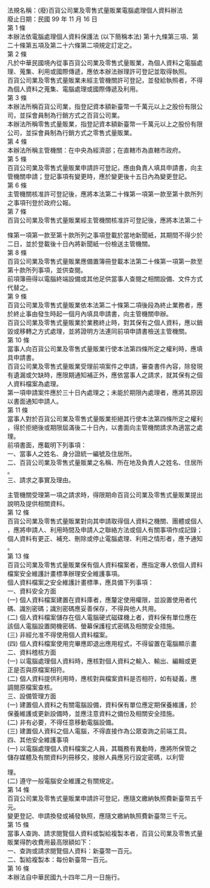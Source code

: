 法規名稱：(廢)百貨公司業及零售式量販業電腦處理個人資料辦法  
廢止日期：民國 99 年 11 月 16 日  
第 1 條  
本辦法依電腦處理個人資料保護法 (以下簡稱本法) 第十九條第三項、第  
二十條第五項及第二十六條第二項規定訂定之。  
第 2 條  
凡於中華民國境內從事百貨公司業及零售式量販業，為個人資料之電腦處  
理、蒐集、利用或國際傳遞，應依本辦法辦理許可登記並取得執照。  
百貨公司業及零售式量販業未經主管機關許可登記，並發給執照者，不得  
為個人資料之蒐集、電腦處理或國際傳遞及利用。  
第 3 條  
本辦法所稱百貨公司業，指登記資本額新臺幣一千萬元以上之股份有限公  
司，並採會員制為行銷方式之百貨公司業。  
本辦法所稱零售式量販業，指登記資本額新臺幣一千萬元以上之股份有限  
公司，並採會員制為行銷方式之零售式量販業。  
第 4 條  
本辦法所稱主管機關：在中央為經濟部；在直轄市為直轄市政府。  
第 5 條  
百貨公司業及零售式量販業申請許可登記，應由負責人填具申請書，向主  
管機關申請；登記事項有變更時，應於變更後十五日內為變更登記。  
第 6 條  
主管機關核准許可登記後，應將本法第二十條第一項第一款至第十款所列  
之事項刊登於政府公報。  
第 7 條  
百貨公司業及零售式量販業經主管機關核准許可登記後，應將本法第二十  


條第一項第一款至第十款所列之事項登載於當地新聞紙，其期間不得少於  
二日，並於登載後十日內將新聞紙一份檢送主管機關。  
第 8 條  
百貨公司業及零售式量販業應備置簿冊登載本法第二十條第一項第一款至  
第十款所列事項，並供查閱。  
前項簿冊得以電腦終端設備或其他足供當事人查閱之相關設備、文件方式  
代替之。  
第 9 條  
百貨公司業及零售式量販業依本法第二十條第二項後段為終止業務者，應  
於終止事由發生時起一個月內填具申請書，向主管機關申辦。  
百貨公司業及零售式量販業於業務終止時，對其保有之個人資料，應以銷  
毀或移轉之方式處理，並將證明方法連同前項申請書檢送主管機關。  
第 10 條  
當事人向百貨公司業及零售式量販業行使本法第四條所定之權利時，應填  
具申請書。  
百貨公司業及零售式量販業受理前項案件之申請，審查書件內容，除發現  
有遺漏或欠缺時，應限期通知補正外，應依當事人之請求，就其保有之個  
人資料檔案為處理。  
第一項申請案件應於三十日內處理之；未能於期限內處理者，應將其原因  
以書面通知申請人。  
第 11 條  
當事人對於百貨公司業及零售式量販業拒絕其行使本法第四條所定之權利  
，得於拒絕後或期限屆滿後二十日內，以書面向主管機關請求為適當之處  
理。  
前項書面，應載明下列事項：  
一、當事人之姓名、身分證統一編號及住居所。  
二、百貨公司業及零售式量販業之名稱、所在地及負責人之姓名、住居所  
。  
三、請求之事實及理由。  


主管機關受理第一項之請求時，得限期命百貨公司業及零售式量販業提出  
說明及提供相關資料。  
第 12 條  
百貨公司業及零售式量販業對向其申請取得個人資料之機關、團體或個人  
，應將申請人、利用時間及申請人之聯絡方法或個人有關事項作成記錄；  
個人資料有更正、補充、刪除或停止電腦處理、利用之情形者，應予通知  
。  
第 13 條  
百貨公司業及零售式量販業保有個人資料檔案者，應指定專人依個人資料  
檔案安全維護計畫標準辦理安全維護事項。  
個人資料檔案之安全維護計畫標準，應具備下列事項：  
一、資料安全方面  
(一) 個人資料檔案建置在資料庫者，應釐定使用權限，並設置使用者代  
碼、識別密碼；識別密碼應妥善保存，不得與他人共用。  
(二) 個人資料檔案儲存在個人電腦硬式磁碟機上者，資料保有單位應在  
該個人電腦設置開機密碼、螢幕保護程式密碼及相關安全措施。  
(三) 非經允准不得使用個人資料檔案。  
(四) 個人資料檔案使用完畢應即退出應用程式，不得留置在電腦顯示畫  
二、資料稽核方面  
(一) 以電腦處理個人資料時，應核對個人資料之輸入、輸出、編輯或更  
正是否與原檔案相符。  
(二) 個人資料提供利用時，應核對與檔案資料是否相符，如有疑義，應  
調閱原檔案查核。  
三、設備管理方面  
(一) 建置個人資料之有關電腦設備，資料保有單位應定期保養維護，於  
保養維護或更新設備時，並應注意資料之備份及相關安全措施。  
(二) 非有必要，不得任意移動電腦設備。  
(三) 建置個人資料之個人電腦，不得直接作為公眾查詢之前端工具。  
四、其他安全維護事項  
(一) 以電腦處理個人資料檔案之人員，其職務有異動時，應將所保管之  
儲存媒體及有關資料列冊移交，接辦人員應另行設定密碼，以利管  


理。  
(二) 遵守一般電腦安全維護之有關規定。  
第 14 條  
百貨公司業及零售式量販業申請許可登記，應隨文繳納執照費新臺幣五千  
元。  
變更登記、申請換發或補發執照，應隨文繳納執照費新臺幣三千元。  
第 15 條  
當事人查詢、請求閱覽個人資料或製給複製本者，百貨公司業及零售式量  
販業得酌收費用最高限額如下：  
一、查詢或請求閱覽個人資料：新臺幣一百元。  
二、製給複製本：每份新臺幣一百元。  
第 16 條  
本辦法自中華民國九十四年二月一日施行。  


